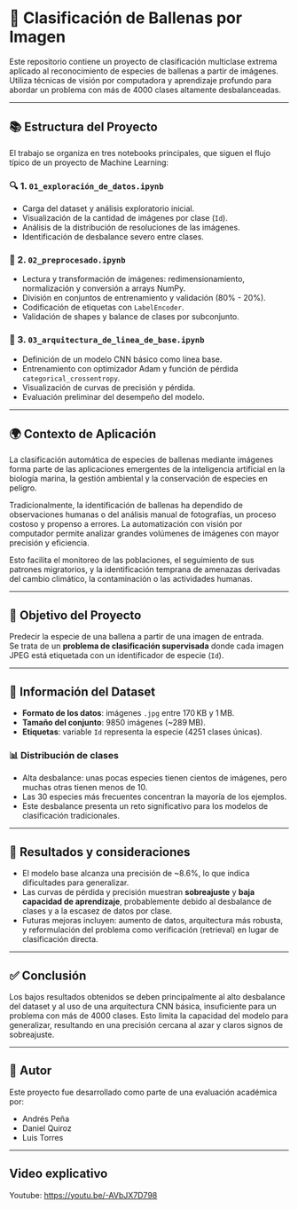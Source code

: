 # 🐋 Clasificación de Ballenas por Imagen

Este repositorio contiene un proyecto de clasificación multiclase extrema aplicado al reconocimiento de especies de ballenas a partir de imágenes. Utiliza técnicas de visión por computadora y aprendizaje profundo para abordar un problema con más de 4000 clases altamente desbalanceadas.

---

## 📚 Estructura del Proyecto

El trabajo se organiza en tres notebooks principales, que siguen el flujo típico de un proyecto de Machine Learning:

### 🔍 1. `01_exploración_de_datos.ipynb`
- Carga del dataset y análisis exploratorio inicial.
- Visualización de la cantidad de imágenes por clase (`Id`).
- Análisis de la distribución de resoluciones de las imágenes.
- Identificación de desbalance severo entre clases.

### 🧼 2. `02_preprocesado.ipynb`
- Lectura y transformación de imágenes: redimensionamiento, normalización y conversión a arrays NumPy.
- División en conjuntos de entrenamiento y validación (80% - 20%).
- Codificación de etiquetas con `LabelEncoder`.
- Validación de shapes y balance de clases por subconjunto.

### 🧠 3. `03_arquitectura_de_linea_de_base.ipynb`
- Definición de un modelo CNN básico como línea base.
- Entrenamiento con optimizador Adam y función de pérdida `categorical_crossentropy`.
- Visualización de curvas de precisión y pérdida.
- Evaluación preliminar del desempeño del modelo.

---

## 🌍 Contexto de Aplicación

La clasificación automática de especies de ballenas mediante imágenes forma parte de las aplicaciones emergentes de la inteligencia artificial en la biología marina, la gestión ambiental y la conservación de especies en peligro.

Tradicionalmente, la identificación de ballenas ha dependido de observaciones humanas o del análisis manual de fotografías, un proceso costoso y propenso a errores. La automatización con visión por computador permite analizar grandes volúmenes de imágenes con mayor precisión y eficiencia.

Esto facilita el monitoreo de las poblaciones, el seguimiento de sus patrones migratorios, y la identificación temprana de amenazas derivadas del cambio climático, la contaminación o las actividades humanas.

---

## 🎯 Objetivo del Proyecto

Predecir la especie de una ballena a partir de una imagen de entrada.  
Se trata de un **problema de clasificación supervisada** donde cada imagen JPEG está etiquetada con un identificador de especie (`Id`).

---

## 📂 Información del Dataset

- **Formato de los datos**: imágenes `.jpg` entre 170 KB y 1 MB.
- **Tamaño del conjunto**: 9850 imágenes (~289 MB).
- **Etiquetas**: variable `Id` representa la especie (4251 clases únicas).

### 📊 Distribución de clases
- Alta desbalance: unas pocas especies tienen cientos de imágenes, pero muchas otras tienen menos de 10.
- Las 30 especies más frecuentes concentran la mayoría de los ejemplos.
- Este desbalance presenta un reto significativo para los modelos de clasificación tradicionales.

---

## 📌 Resultados y consideraciones

- El modelo base alcanza una precisión de ~8.6%, lo que indica dificultades para generalizar.
- Las curvas de pérdida y precisión muestran **sobreajuste** y **baja capacidad de aprendizaje**, probablemente debido al desbalance de clases y a la escasez de datos por clase.
- Futuras mejoras incluyen: aumento de datos, arquitectura más robusta, y reformulación del problema como verificación (retrieval) en lugar de clasificación directa.

---
## ✅ Conclusión
Los bajos resultados obtenidos se deben principalmente al alto desbalance del dataset y al uso de una arquitectura CNN básica, insuficiente para un problema con más de 4000 clases. Esto limita la capacidad del modelo para generalizar, resultando en una precisión cercana al azar y claros signos de sobreajuste.

---
## 🚀 Autor
Este proyecto fue desarrollado como parte de una evaluación académica por: 
- Andrés Peña
- Daniel Quiroz
- Luis Torres
  
---
## Video explicativo
Youtube: https://youtu.be/-AVbJX7D798
